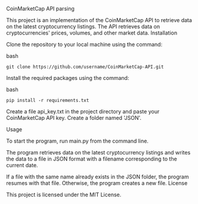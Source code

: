 CoinMarketCap API parsing

This project is an implementation of the CoinMarketCap API to retrieve data on the latest cryptocurrency listings. The API retrieves data on cryptocurrencies' prices, volumes, and other market data.
Installation

Clone the repository to your local machine using the command:

bash

    git clone https://github.com/username/CoinMarketCap-API.git

Install the required packages using the command:

bash

    pip install -r requirements.txt

Create a file api_key.txt in the project directory and paste your CoinMarketCap API key.
Create a folder named 'JSON'.

Usage

To start the program, run main.py from the command line.

The program retrieves data on the latest cryptocurrency listings and writes the data to a file in JSON format with a filename corresponding to the current date.

If a file with the same name already exists in the JSON folder, the program resumes with that file. Otherwise, the program creates a new file.
License

This project is licensed under the MIT License.